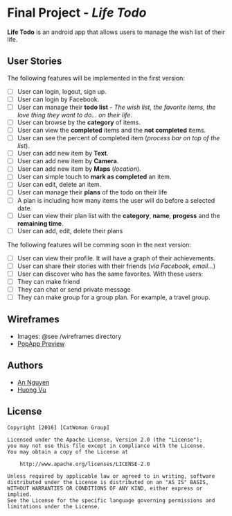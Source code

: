 # Final Project - *Life Todo*

**Life Todo** is an android app that allows users to manage the wish list of their life.

## User Stories

The following features will be implemented in the first version:

* [ ]	User can login, logout, sign up.
  * [ ]	User can login by Facebook.
* [ ]	User can manage their **todo list** - *The wish list, the favorite items, the love thing they want to do... on their life*.
  * [ ] User can browse by the **category** of items.
  * [ ] User can view the **completed** items and the **not completed** items.
  * [ ] User can see the percent of completed item (*process bar on top of the list*).
  * [ ] User can add new item by **Text**.
  * [ ] User can add new item by **Camera**.
  * [ ] User can add new item by **Maps** (*location*).
  * [ ] User can simple touch to **mark as completed** an item.
  * [ ] User can edit, delete an item.
* [ ]	User can manage their **plans** of the todo on their life
  * [ ] A plan is including how many items the user will do before a selected date.
  * [ ] User can view their plan list with the **category**, **name**, **progess** and the **remaining time**.
  * [ ] User can add, edit, delete their plans

The following features will be comming soon in the next version:

* [ ]	User can view their profile. It will have a graph of their achievements.
* [ ]	User can share their stories with their friends (*via Facebook, email...*)
* [ ]	User can discover who has the same favorites. With these users:
  * [ ] They can make friend
  * [ ] They can chat or send private message
  * [ ] They can make group for a group plan. For example, a travel group.

## Wireframes

* Images: @see /wireframes directory
* [PopApp Preview](https://popapp.in/w/projects/5703f3db9af2a124308b410d/preview)

## Authors

* [An Nguyen](https://github.com/yasuosm)
* [Huong Vu](https://github.com/huongvu)

## License

    Copyright [2016] [CatWoman Group]

    Licensed under the Apache License, Version 2.0 (the "License");
    you may not use this file except in compliance with the License.
    You may obtain a copy of the License at

        http://www.apache.org/licenses/LICENSE-2.0

    Unless required by applicable law or agreed to in writing, software
    distributed under the License is distributed on an "AS IS" BASIS,
    WITHOUT WARRANTIES OR CONDITIONS OF ANY KIND, either express or implied.
    See the License for the specific language governing permissions and
    limitations under the License.

